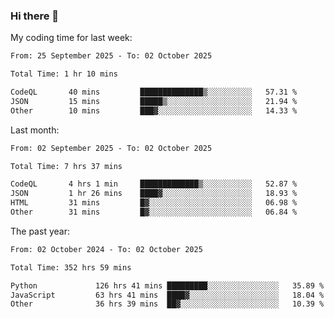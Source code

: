 ### Hi there 👋

My coding time for last week:

<!--START_SECTION:week-->

```txt
From: 25 September 2025 - To: 02 October 2025

Total Time: 1 hr 10 mins

CodeQL       40 mins         ██████████████▒░░░░░░░░░░   57.31 %
JSON         15 mins         █████▒░░░░░░░░░░░░░░░░░░░   21.94 %
Other        10 mins         ███▓░░░░░░░░░░░░░░░░░░░░░   14.33 %
```

<!--END_SECTION:week-->

Last month:

<!--START_SECTION:month-->

```txt
From: 02 September 2025 - To: 02 October 2025

Total Time: 7 hrs 37 mins

CodeQL       4 hrs 1 min     █████████████▒░░░░░░░░░░░   52.87 %
JSON         1 hr 26 mins    ████▓░░░░░░░░░░░░░░░░░░░░   18.93 %
HTML         31 mins         █▓░░░░░░░░░░░░░░░░░░░░░░░   06.98 %
Other        31 mins         █▓░░░░░░░░░░░░░░░░░░░░░░░   06.84 %
```

<!--END_SECTION:month-->

The past year:

<!--START_SECTION:year-->

```txt
From: 02 October 2024 - To: 02 October 2025

Total Time: 352 hrs 59 mins

Python             126 hrs 41 mins █████████░░░░░░░░░░░░░░░░   35.89 %
JavaScript         63 hrs 41 mins  ████▓░░░░░░░░░░░░░░░░░░░░   18.04 %
Other              36 hrs 39 mins  ██▓░░░░░░░░░░░░░░░░░░░░░░   10.39 %
```

<!--END_SECTION:year-->
